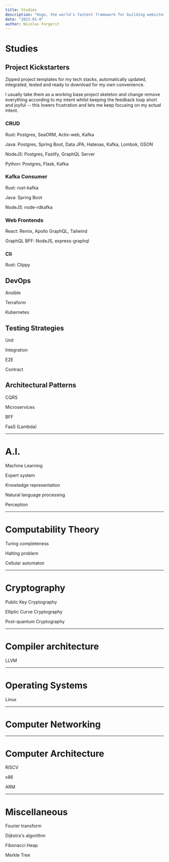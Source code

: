```yaml
---
title: Studies
description: "Hugo, the world's fastest framework for building websites"
date: "2023-01-0"
author: Nicolas Forgerit
---
```


# Studies

## Project Kickstarters

Zipped project templates for my tech stacks, automatically updated, integrated,
tested and ready to download for my own convenience.

I usually take them as a working base project skeleton and change remove
everything according to my intent whilst keeping the feedback loop short and
joyful -- this lowers frustration and lets me keep focusing on my actual intent.

### CRUD

Rust: Postgres, SeaORM, Actix-web, Kafka

Java: Postgres, Spring Boot, Data JPA, Hateoas, Kafka, Lombok, GSON

NodeJS: Postgres, Fastify, GraphQL Server

Python: Postgres, Flask, Kafka

### Kafka Consumer

Rust: rust-kafka

Java: Spring Boot

NodeJS: node-rdkafka

### Web Frontends

React: Remix, Apollo GraphQL, Tailwind

GraphQL BFF: NodeJS, express-graphql

### Cli

Rust: Clippy

## DevOps

Ansible

Terraform

Kubernetes

## Testing Strategies

Unit

Integration

E2E

Contract

## Architectural Patterns

CQRS

Microservices

BFF

FaaS (Lambda)

---

# A.I.

Machine Learning

Expert system

Knowledge representation

Natural language processing

Perception

---

# Computability Theory

Turing completeness

Halting problem

Cellular automaton

---

# Cryptography

Public Key Cryptography

Elliptic Curve Cryptography

Post-quantum Cryptography

---

# Compiler architecture

LLVM

---

# Operating Systems

Linux

---

# Computer Networking

---

# Computer Architecture

RISCV

x86

ARM

---

# Miscellaneous

Fourier transform

Dijkstra's algorithm

Fibonacci Heap

Merkle Tree
